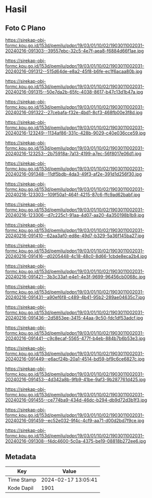 # Hasil

## Foto C Plano

https://sirekap-obj-formc.kpu.go.id/153d/pemilu/pdpr/19/03/01/10/02/1903011002031-20240216-091303--39557ebc-32c5-4e7f-aea8-f6884d66f1ae.jpg

https://sirekap-obj-formc.kpu.go.id/153d/pemilu/pdpr/19/03/01/10/02/1903011002031-20240216-091312--515d64de-e8a2-45f8-b6fe-ec1f6acaa80b.jpg

https://sirekap-obj-formc.kpu.go.id/153d/pemilu/pdpr/19/03/01/10/02/1903011002031-20240216-091315--50e7da2b-65fc-4038-8617-b47c13d1b47a.jpg

https://sirekap-obj-formc.kpu.go.id/153d/pemilu/pdpr/19/03/01/10/02/1903011002031-20240216-091322--27cebafa-f32e-4bd1-8cf3-468fb00e3f8d.jpg

https://sirekap-obj-formc.kpu.go.id/153d/pemilu/pdpr/19/03/01/10/02/1903011002031-20240216-123249--1134af86-331c-428b-9029-c40e036cce59.jpg

https://sirekap-obj-formc.kpu.go.id/153d/pemilu/pdpr/19/03/01/10/02/1903011002031-20240216-123253--2b75918a-7a13-4199-a7ec-56f8017e06d1.jpg

https://sirekap-obj-formc.kpu.go.id/153d/pemilu/pdpr/19/03/01/10/02/1903011002031-20240216-091348--11df5bdb-4da3-49f3-af2e-391d1d256f30.jpg

https://sirekap-obj-formc.kpu.go.id/153d/pemilu/pdpr/19/03/01/10/02/1903011002031-20240216-123303--109f50a1-464f-4215-87c6-ffc9ad62babf.jpg

https://sirekap-obj-formc.kpu.go.id/153d/pemilu/pdpr/19/03/01/10/02/1903011002031-20240216-123306--d7c225c1-91aa-4d07-aa20-4a350198b1b9.jpg

https://sirekap-obj-formc.kpu.go.id/153d/pemilu/pdpr/19/03/01/10/02/1903011002031-20240216-091410--62aa3af0-ed8e-49d7-b329-5a36f145ba27.jpg

https://sirekap-obj-formc.kpu.go.id/153d/pemilu/pdpr/19/03/01/10/02/1903011002031-20240216-091416--d0205448-4c18-48c0-8d66-1cbde8eca2b4.jpg

https://sirekap-obj-formc.kpu.go.id/153d/pemilu/pdpr/19/03/01/10/02/1903011002031-20240216-091421--3b3c33af-e4e1-4e3f-9699-96456cb0068c.jpg

https://sirekap-obj-formc.kpu.go.id/153d/pemilu/pdpr/19/03/01/10/02/1903011002031-20240216-091431--a90ef6f8-c489-4b41-95b2-289ae04635c7.jpg

https://sirekap-obj-formc.kpu.go.id/153d/pemilu/pdpr/19/03/01/10/02/1903011002031-20240216-091436--2d5853ee-3415-44aa-9c50-fdc1df53adcf.jpg

https://sirekap-obj-formc.kpu.go.id/153d/pemilu/pdpr/19/03/01/10/02/1903011002031-20240216-091441--c9c8ecaf-5565-477f-b4eb-884b7b6b53e3.jpg

https://sirekap-obj-formc.kpu.go.id/153d/pemilu/pdpr/19/03/01/10/02/1903011002031-20240216-091449--e6acf24b-20a1-4514-bd59-bf9c6ce6827c.jpg

https://sirekap-obj-formc.kpu.go.id/153d/pemilu/pdpr/19/03/01/10/02/1903011002031-20240216-091453--4d342a8b-9fb9-41be-9af3-9b287761d425.jpg

https://sirekap-obj-formc.kpu.go.id/153d/pemilu/pdpr/19/03/01/10/02/1903011002031-20240216-091455--ce774ba9-434d-46dc-b294-db9d72d3b1f3.jpg

https://sirekap-obj-formc.kpu.go.id/153d/pemilu/pdpr/19/03/01/10/02/1903011002031-20240216-091459--ec52e032-9f4c-4cf9-aa71-d00d2bd7f9ce.jpg

https://sirekap-obj-formc.kpu.go.id/153d/pemilu/pdpr/19/03/01/10/02/1903011002031-20240216-091308--f4dc4600-5c0a-4375-be19-08818b272ee6.jpg


## Metadata

| Key        | Value               |
| ---------- | ------------------- |
| Time Stamp | 2024-02-17 13:05:41 |
| Kode Dapil | 1901                |



